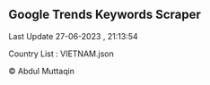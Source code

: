 

## Google Trends Keywords Scraper 
 
Last Update 27-06-2023 , 21:13:54

Country List :
VIETNAM.json



© Abdul Muttaqin 
